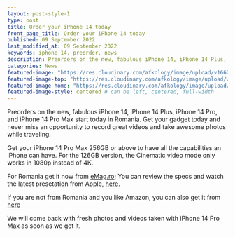 ```yaml
---
layout: post-style-1
type: post
title: Order your iPhone 14 today
front_page_title: Order your iPhone 14 today
published: 09 September 2022
last_modified_at: 09 September 2022
keywords: iphone 14, preorder, news
description: Preorders on the new, fabulous iPhone 14, iPhone 14 Plus, iPhone 14 Pro, and iPhone 14 Pro Max.
categories: News
featured-image: "https://res.cloudinary.com/afkology/image/upload/v1662710947/news/iphone14_kvpdor.jpg" # full size
featured-image-top: "https://res.cloudinary.com/afkology/image/upload/w_600,c_scale,f_auto/v1662710947/news/iphone14_kvpdor.webp" # width - 1200
featured-image-home: "https://res.cloudinary.com/afkology/image/upload/w_800,c_scale,f_auto/v1662710947/news/iphone14_kvpdor.webp" # width - 600
featured-image-style: centered # can be left, centered, full-width
---
```

Preorders on the new, fabulous iPhone 14, iPhone 14 Plus, iPhone 14 Pro, and iPhone 14 Pro Max start today in Romania. Get your gadget today and never miss an opportunity to record great videos and take awesome photos while traveling.

Get your iPhone 14 Pro Max 256GB or above to have all the capabilities an iPhone can have. For the 126GB version, the Cinematic video mode only works in 1080p instead of 4K.

For Romania get it now from [eMag.ro](https://l.profitshare.ro/l/10814599); You can review the specs and watch the latest presetation from Apple, [here](https://www.apple.com/iphone-14-pro/).

If you are not from Romania and you like Amazon, you can also get it from [here](https://www.amazon.de/dp/B0BDHZ6311?tag=105316-20)

We will come back with fresh photos and videos taken with iPhone 14 Pro Max as soon as we get it.

